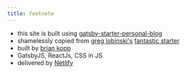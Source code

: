```yaml
---
title: footnote
---
```


* this site is built using [gatsby-starter-personal-blog](https://github.com/briankopp/gatsby-starter-personal-blog)
* shamelessly copied from [greg lobinski's](https://www.greglobinski.com) [fantastic starter](https://github.com/greglobinski.com/gatsby-starter-personal-blog)
* built by [brian kopp](https://www.codekopp.com)
* GatsbyJS, ReactJs, CSS in JS
* delivered by [Netlify](https://www.netlify.com/)
